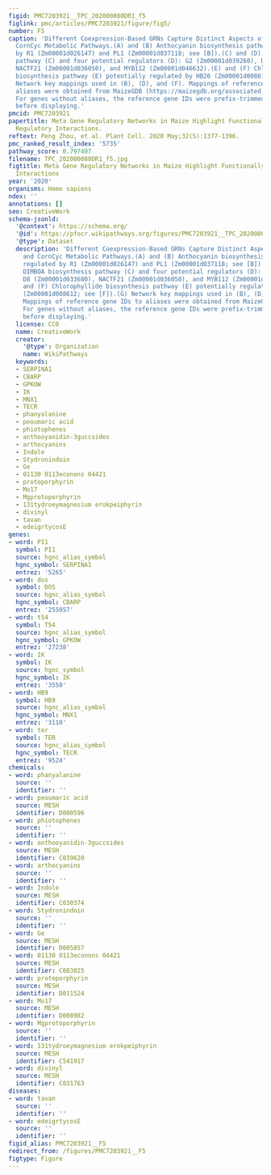 ```yaml
---
figid: PMC7203921__TPC_202000080DR1_f5
figlink: pmc/articles/PMC7203921/figure/fig5/
number: F5
caption: 'Different Coexpression-Based GRNs Capture Distinct Aspects of Classic and
  CornCyc Metabolic Pathways.(A) and (B) Anthocyanin biosynthesis pathway (A) regulated
  by R1 (Zm00001d026147) and PL1 (Zm00001d037118; see [B]).(C) and (D) DIMBOA biosynthesis
  pathway (C) and four potential regulators (D): G2 (Zm00001d039260), D8 (Zm00001d033680),
  NACTF21 (Zm00001d036050), and MYB112 (Zm00001d046632).(E) and (F) Chlorophyllide
  biosynthesis pathway (E) potentially regulated by HB26 (Zm00001d008612; see [F]).(G)
  Network key mappings used in (B), (D), and (F). Mappings of reference gene IDs to
  aliases were obtained from MaizeGDB (https://maizegdb.org/associated_genes?type=allandstyle=table).
  For genes without aliases, the reference gene IDs were prefix-trimmed (Zm00001d)
  before displaying.'
pmcid: PMC7203921
papertitle: Meta Gene Regulatory Networks in Maize Highlight Functionally Relevant
  Regulatory Interactions.
reftext: Peng Zhou, et al. Plant Cell. 2020 May;32(5):1377-1396.
pmc_ranked_result_index: '5735'
pathway_score: 0.797497
filename: TPC_202000080DR1_f5.jpg
figtitle: Meta Gene Regulatory Networks in Maize Highlight Functionally Relevant Regulatory
  Interactions
year: '2020'
organisms: Homo sapiens
ndex: ''
annotations: []
seo: CreativeWork
schema-jsonld:
  '@context': https://schema.org/
  '@id': https://pfocr.wikipathways.org/figures/PMC7203921__TPC_202000080DR1_f5.html
  '@type': Dataset
  description: 'Different Coexpression-Based GRNs Capture Distinct Aspects of Classic
    and CornCyc Metabolic Pathways.(A) and (B) Anthocyanin biosynthesis pathway (A)
    regulated by R1 (Zm00001d026147) and PL1 (Zm00001d037118; see [B]).(C) and (D)
    DIMBOA biosynthesis pathway (C) and four potential regulators (D): G2 (Zm00001d039260),
    D8 (Zm00001d033680), NACTF21 (Zm00001d036050), and MYB112 (Zm00001d046632).(E)
    and (F) Chlorophyllide biosynthesis pathway (E) potentially regulated by HB26
    (Zm00001d008612; see [F]).(G) Network key mappings used in (B), (D), and (F).
    Mappings of reference gene IDs to aliases were obtained from MaizeGDB (https://maizegdb.org/associated_genes?type=allandstyle=table).
    For genes without aliases, the reference gene IDs were prefix-trimmed (Zm00001d)
    before displaying.'
  license: CC0
  name: CreativeWork
  creator:
    '@type': Organization
    name: WikiPathways
  keywords:
  - SERPINA1
  - CBARP
  - GPKOW
  - IK
  - MNX1
  - TECR
  - phanyalanine
  - peoumaric acid
  - phiotophenes
  - anthooyanidin-3guccsides
  - arthocyanins
  - Indole
  - Stydronindoin
  - Ge
  - 01130 O113econons 04421
  - protoporphyrin
  - Mo17
  - Mgprotoporphyrin
  - 131tydroeymagnesium erokpeiphyrin
  - divinyl
  - tavan
  - edeigrtycosE
genes:
- word: PI1
  symbol: PI1
  source: hgnc_alias_symbol
  hgnc_symbol: SERPINA1
  entrez: '5265'
- word: dos
  symbol: DOS
  source: hgnc_alias_symbol
  hgnc_symbol: CBARP
  entrez: '255057'
- word: t54
  symbol: T54
  source: hgnc_alias_symbol
  hgnc_symbol: GPKOW
  entrez: '27238'
- word: IK
  symbol: IK
  source: hgnc_symbol
  hgnc_symbol: IK
  entrez: '3550'
- word: HB9
  symbol: HB9
  source: hgnc_alias_symbol
  hgnc_symbol: MNX1
  entrez: '3110'
- word: ter
  symbol: TER
  source: hgnc_alias_symbol
  hgnc_symbol: TECR
  entrez: '9524'
chemicals:
- word: phanyalanine
  source: ''
  identifier: ''
- word: peoumaric acid
  source: MESH
  identifier: D000596
- word: phiotophenes
  source: ''
  identifier: ''
- word: anthooyanidin-3guccsides
  source: MESH
  identifier: C039620
- word: arthocyanins
  source: ''
  identifier: ''
- word: Indole
  source: MESH
  identifier: C030374
- word: Stydronindoin
  source: ''
  identifier: ''
- word: Ge
  source: MESH
  identifier: D005857
- word: 01130 O113econons 04421
  source: MESH
  identifier: C083025
- word: protoporphyrin
  source: MESH
  identifier: D011524
- word: Mo17
  source: MESH
  identifier: D008982
- word: Mgprotoporphyrin
  source: ''
  identifier: ''
- word: 131tydroeymagnesium erokpeiphyrin
  source: MESH
  identifier: C541917
- word: divinyl
  source: MESH
  identifier: C031763
diseases:
- word: tavan
  source: ''
  identifier: ''
- word: edeigrtycosE
  source: ''
  identifier: ''
figid_alias: PMC7203921__F5
redirect_from: /figures/PMC7203921__F5
figtype: Figure
---
```


